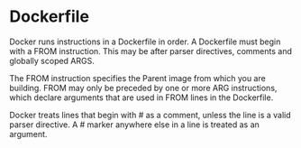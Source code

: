 # Dockerfile

Docker runs instructions in a Dockerfile in order. A Dockerfile must begin
with a FROM instruction. This may be after parser directives, comments and
globally scoped ARGS.

The FROM instruction specifies the Parent image from which you are building.
FROM may only be preceded by one or more ARG instructions, which declare
arguments that are used in FROM lines in the Dockerfile.

Docker treats lines that begin with # as a comment, unless the line is a valid
parser directive. A # marker anywhere else in a line is treated as an argument.
